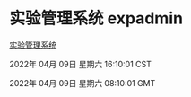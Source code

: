 # 实验管理系统 expadmin
[实验管理系统](http://59.174.26.18:56808/expadmin-782313d2-e1b1-4ea7-932e-3a55e6a1a4d0/)

2022年 04月 09日 星期六 16:10:01 CST

2022年 04月 09日 星期六 08:10:01 GMT
